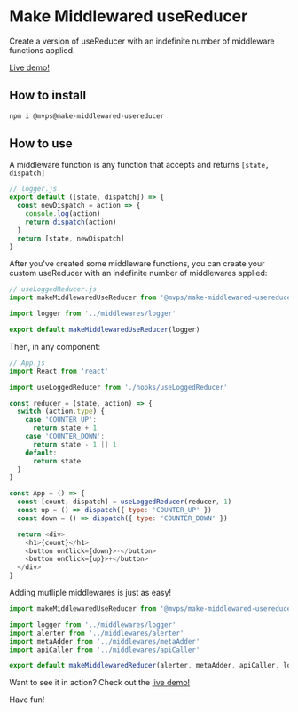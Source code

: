 # Make Middlewared useReducer

Create a version of useReducer with an indefinite number of  middleware functions applied.

[Live demo!][live-demo]

## How to install

```bash
npm i @mvps@make-middlewared-usereducer
```

## How to use

 A middleware function is any function that accepts and returns `[state, dispatch]`

```js
// logger.js
export default ([state, dispatch]) => {
  const newDispatch = action => {
    console.log(action)
    return dispatch(action)
  }
  return [state, newDispatch]
}
```

After you've created some middleware functions, you can create your custom useReducer with an indefinite number of middlewares applied:

```js
// useLoggedReducer.js
import makeMiddlewaredUseReducer from '@mvps/make-middlewared-usereducer'

import logger from '../middlewares/logger'

export default makeMiddlewaredUseReducer(logger)
```

Then, in any component:

```js
// App.js
import React from 'react'

import useLoggedReducer from './hooks/useLoggedReducer'

const reducer = (state, action) => {
  switch (action.type) {
    case 'COUNTER_UP':
      return state + 1
    case 'COUNTER_DOWN':
      return state - 1 || 1
    default:
      return state
  }
}

const App = () => {
  const [count, dispatch] = useLoggedReducer(reducer, 1)
  const up = () => dispatch({ type: 'COUNTER_UP' })
  const down = () => dispatch({ type: 'COUNTER_DOWN' })

  return <div>
    <h1>{count}</h1>
    <button onClick={down}>-</button>
    <button onClick={up}>+</button>
  </div>
}
```

Adding mutliple middlewares is just as easy!

```js
import makeMiddlewaredUseReducer from '@mvps/make-middlewared-usereducer'

import logger from '../middlewares/logger'
import alerter from '../middlewares/alerter'
import metaAdder from '../middlewares/metaAdder'
import apiCaller from '../middlewares/apiCaller'

export default makeMiddlewaredReducer(alerter, metaAdder, apiCaller, logger)
```

Want to see it in action? Check out the [live demo!][live-demo]

Have fun!

[live-demo]: https://stackblitz.com/edit/make-middlewared-reducer?file=App.js
